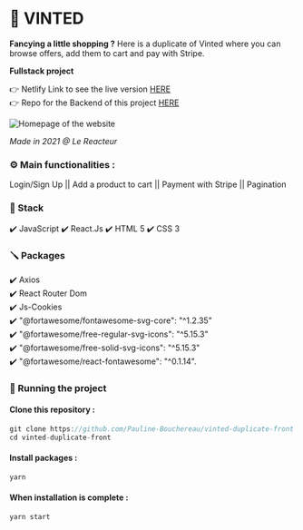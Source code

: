 # 👗 VINTED

**Fancying a little shopping ?** Here is a duplicate of Vinted where you can browse offers, add them to cart and pay with Stripe.

**Fullstack project**

👉 Netlify Link to see the live version [HERE](https://vinted-duplicate-pb.netlify.app/)  
👉 Repo for the Backend of this project [HERE](https://github.com/Pauline-Bouchereau/vinted-duplicate)

![Homepage of the website](./src/assets/img/homepage.png)

_Made in 2021 @ Le Reacteur_

### ⚙️ Main functionalities :

Login/Sign Up || Add a product to cart || Payment with Stripe || Pagination

### 🔧 Stack

✔️ JavaScript
✔️ React.Js
✔️ HTML 5
✔️ CSS 3

### 🪛 Packages

✔️ Axios  
✔️ React Router Dom  
✔️ Js-Cookies  
✔️ "@fortawesome/fontawesome-svg-core": "^1.2.35"  
✔️ "@fortawesome/free-regular-svg-icons": "^5.15.3"  
✔️ "@fortawesome/free-solid-svg-icons": "^5.15.3"  
✔️ "@fortawesome/react-fontawesome": "^0.1.14".

### 🚀 Running the project

#### Clone this repository :

```javascript
git clone https://github.com/Pauline-Bouchereau/vinted-duplicate-front
cd vinted-duplicate-front
```

#### Install packages :

```javascript
yarn
```

#### When installation is complete :

```javascript
yarn start
```
